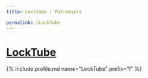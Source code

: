 ```yaml
---
title: LockTube | Patromierz

permalink: /LockTube
---
```


# [LockTube](https://patronite.pl/LockTube)

{% include profile.md name="LockTube" prefix="l" %}
